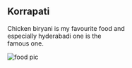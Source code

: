 ## Korrapati

Chicken biryani is my favourite food and <br> especially hyderabadi one is the <br>
famous one.

![food pic]("C:\Users\S575100\Downloads\biryani.jpg")
